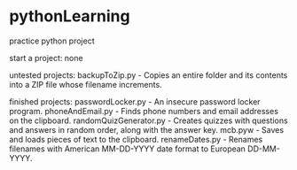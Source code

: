 # pythonLearning
practice python project

start a project: 
none

untested projects: 
backupToZip.py - Copies an entire folder and its contents into a ZIP file whose filename increments.

finished projects: 
passwordLocker.py - An insecure password locker program. 
phoneAndEmail.py - Finds phone numbers and email addresses on the clipboard. 
randomQuizGenerator.py - Creates quizzes with questions and answers in random order, along with the answer key.
mcb.pyw - Saves and loads pieces of text to the clipboard.
renameDates.py - Renames filenames with American MM-DD-YYYY date format to European DD-MM-YYYY.
